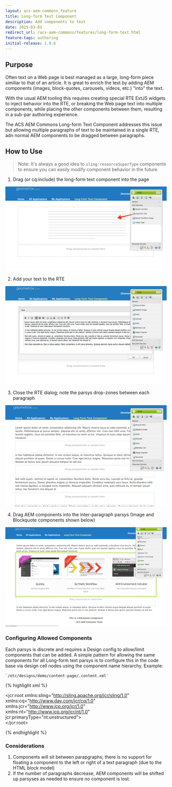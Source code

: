 ```yaml
---
layout: acs-aem-commons_feature
title: Long-form Text Component
description: Add components to text
date: 2015-03-01
redirect_url: /acs-aem-commons/features/long-form-text.html
feature-tags: authoring
initial-release: 1.9.6
---
```


## Purpose

Often text on a Web page is best managed as a large, long-form piece similiar to that of an article. It is great to enrich the text by adding AEM components (images, block-quotes, carousels, videos, etc.) "into" the text. 

With the usual AEM tooling this requires creating special RTE ExtJS widgets to inject behavior into the RTE, or breaking the Web page text into multiple components, while placing the other components between them, resulting in a sub-par authoring experience.

The ACS AEM Commons Long-form Text Component addresses this issue but allowing multiple paragraphs of text to be maintained in a single RTE, adn normal AEM components to be dragged between paragraphs.

## How to Use

> Note: It's always a good idea to `sling:resourceSuperType` components to ensure you can easily modify component behavior in the future.

1. Drag (or cq:include) the long-form text component into the page

![Long Form Text Component - Add to Page](images/lft-1.png)

2. Add your text to the RTE

![Long Form Text Component - Add Text](images/lft-2.png)

3. Close the RTE dialog; note the parsys drop-zones between each paragraph

![Long Form Text Component - Inter-paragraph Drop-zones](images/lft-3.png)

4. Drag AEM components into the inter-paragraph parsys (Image and Blockquote components shown below)

![Long Form Text Component - With Components](images/lft-4.png)

### Configuring Allowed Components

Each parsys is discrete and requires a Design config to allow/limit components that can be added. A simple pattern for allowing the same components for all Long-form text parsys is to configure this in the code base via design cell nodes using the component name hierarchy. Example: 

	`/etc/designs/demo/content-page/.content.xml`
		
{% highlight xml %}

<jcr:root xmlns:sling="http://sling.apache.org/jcr/sling/1.0" 
		xmlns:cq="http://www.day.com/jcr/cq/1.0" 		
		xmlns:jcr="http://www.jcp.org/jcr/1.0" 
		xmlns:nt="http://www.jcp.org/jcr/nt/1.0"
        jcr:primaryType="nt:unstructured">    
    <long-form-text
            jcr:primaryType="nt:unstructured">
        <long-form-text-parsys
                jcr:primaryType="nt:unstructured"
                components="[/apps/demo/image,/apps/demo/blockquote]">
        </long-form-text-parsys>
    </long-form-text>
</jcr:root>

{% endhighlight %}


### Considerations

1. Components will sit between parapgraphs; there is no support for floating a component to the left or right of a text paragraph (due to the HTML block model)
2. If the number of paragraphs decrease, AEM components will be shifted up parsyses as needed to ensure no component is lost. 
